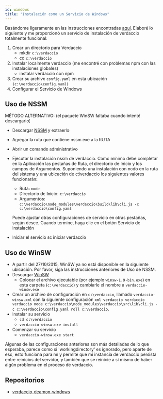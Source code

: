 ```yaml
---
id: windows
title: "Instalación como un Servicio de Windows"
---
```


Basándome ligeramente en las instrucciones encontradas [aquí](http://asysadmin.tumblr.com/post/32941224574/running-nginx-on-windows-as-a-service). Elaboré lo siguiente y me proporcionó un servicio de instalación de verdaccio totalmente funcional:

1. Crear un directorio para Verdaccio
    * mkdir `c:\verdaccio`
    * cd `c:\verdaccio`
2. Instalar localmente verdaccio (me encontré con problemas npm con las instalaciones globales)
    * instalar verdaccio con npm
3. Crear su archivo `config.yaml` en esta ubicación `(c:\verdaccio\config.yaml)`
4. Configurar el Servicio de Windows

## Uso de NSSM

MÉTODO ALTERNATIVO: (el paquete WinSW faltaba cuando intenté descargarlo)

* Descargar [NSSM](https://www.nssm.cc/download/) y extraerlo

* Agregar la ruta que contiene nssm.exe a la RUTA

* Abrir un comando administrativo

* Ejecutar la instalación nssm de verdaccio. Como mínimo debe completar en la Aplicación las pestañas de Ruta, el directorio de Inicio y los campos de Argumentos. Suponiendo una instalación con nodo en la ruta del sistema y una ubicación de c:\verdaccio los siguientes valores funcionarán:
    * Ruta: `node`
    * Directorio de Inicio: `c:\verdaccio`
    * Argumentos: `c:\verdaccio\node_modules\verdaccio\build\lib\cli.js -c c:\verdaccio\config.yaml`

    Puede ajustar otras configuraciones de servicio en otras pestañas, según desee. Cuando termine, haga clic en el botón Servicio de Instalación

 * Iniciar el servicio sc iniciar verdaccio

## Uso de WinSW

* A partir del 27/10/2015, WinSW ya no está disponible en la siguiente ubicación. Por favor, siga las instrucciones anteriores de Uso de NSSM.
* Descargar [WinSW](http://repo.jenkins-ci.org/releases/com/sun/winsw/winsw/)
    * Colocar el archivo ejecutable (por ejemplo `winsw-1.9-bin.exe`) en esta carpeta (`c:\verdaccio`) y cambiarle el nombre a `verdaccio-winsw.exe`
* Crear un archivo de configuración en `c:\verdaccio`, llamado `verdaccio-winsw.xml` con la siguiente configuración `xml verdaccio verdaccio verdaccio node c:\verdaccio\node_modules\verdaccio\src\lib\cli.js -c c:\verdaccio\config.yaml roll c:\verdaccio`.
* Instalar su servicio
    * `cd c:\verdaccio`
    * `verdaccio-winsw.exe install`
* Comenzar su servicio
    * `verdaccio-winsw.exe start`

Algunas de las configuraciones anteriores son más detalladas de lo que esperaba, parece como si 'workingdirectory' es ignorado, pero aparte de eso, esto funciona para mí y permite que mi instancia de verdaccio persista entre reinicios del servidor, y también que se reinicie a sí mismo de haber algún problema en el proceso de verdaccio.


## Repositorios

* [verdaccio-deamon-windows](https://github.com/davidenke/verdaccio-deamon-windows)
